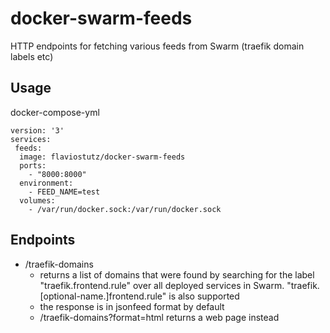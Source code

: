 # docker-swarm-feeds
HTTP endpoints for fetching various feeds from Swarm (traefik domain labels etc)

## Usage

docker-compose-yml

```
version: '3'
services:
 feeds:
  image: flaviostutz/docker-swarm-feeds
  ports:
    - "8000:8000"
  environment:
    - FEED_NAME=test
  volumes:
    - /var/run/docker.sock:/var/run/docker.sock
```

## Endpoints

* /traefik-domains
  * returns a list of domains that were found by searching for the label "traefik.frontend.rule" over all deployed services in Swarm. "traefik.[optional-name.]frontend.rule" is also supported
  * the response is in jsonfeed format by default
  * /traefik-domains?format=html returns a web page instead
